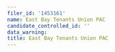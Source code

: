 ```yaml
---
filer_id: '1453161'
name: East Bay Tenants Union PAC
candidate_controlled_id: ''
data_warning: 
title: East Bay Tenants Union PAC
---
```

